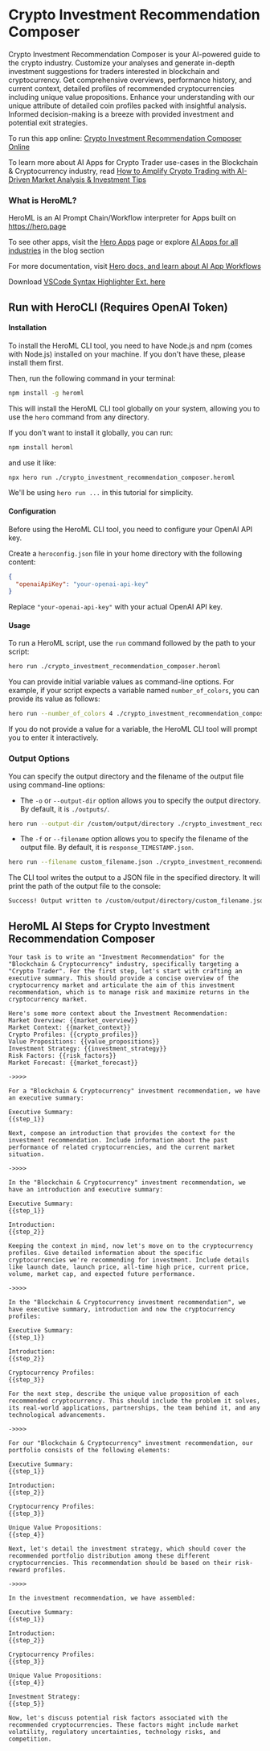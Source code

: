 # Crypto Investment Recommendation Composer

Crypto Investment Recommendation Composer is your AI-powered guide to the crypto industry. Customize your analyses and generate in-depth investment suggestions for traders interested in blockchain and cryptocurrency. Get comprehensive overviews, performance history, and current context, detailed profiles of recommended cryptocurrencies including unique value propositions. Enhance your understanding with our unique attribute of detailed coin profiles packed with insightful analysis. Informed decision-making is a breeze with provided investment and potential exit strategies.

To run this app online: [Crypto Investment Recommendation Composer Online](https://hero.page/app/crypto-investment-recommendation-composer-ai-powered-custom-crypto-analysis/i8TboHrdR8qX6FiV4rKf)

To learn more about AI Apps for Crypto Trader use-cases in the Blockchain & Cryptocurrency industry, read [How to Amplify Crypto Trading with AI-Driven Market Analysis & Investment Tips](https://hero.page/blog/ai/blockchain-and-cryptocurrency/how-to-amplify-crypto-trading-with-ai-driven-market-analysis-and-investment-tips/170752)

### What is HeroML?
HeroML is an AI Prompt Chain/Workflow interpreter for Apps built on https://hero.page 

To see other apps, visit the [Hero Apps](https://hero.page/apps) page or explore [AI Apps for all industries](https://hero.page/blog) in the blog section

For more documentation, visit [Hero docs, and learn about AI App Workflows](https://hero.page/tutorials/introduction-to-heroml)

Download [VSCode Syntax Highlighter Ext. here](https://marketplace.visualstudio.com/items?itemName=hero-page.heroml)

## Run with HeroCLI (Requires OpenAI Token)

#### Installation

To install the HeroML CLI tool, you need to have Node.js and npm (comes with Node.js) installed on your machine. If you don't have these, please install them first. 

Then, run the following command in your terminal:

```bash
npm install -g heroml
```

This will install the HeroML CLI tool globally on your system, allowing you to use the `hero` command from any directory.

If you don't want to install it globally, you can run:

```bash
npm install heroml
```

and use it like:

```bash
npx hero run ./crypto_investment_recommendation_composer.heroml
```

We'll be using `hero run ...` in this tutorial for simplicity.

#### Configuration

Before using the HeroML CLI tool, you need to configure your OpenAI API key. 

Create a `heroconfig.json` file in your home directory with the following content:

```json
{
  "openaiApiKey": "your-openai-api-key"
}
```

Replace `"your-openai-api-key"` with your actual OpenAI API key.

#### Usage

To run a HeroML script, use the `run` command followed by the path to your script:

```bash
hero run ./crypto_investment_recommendation_composer.heroml
```

You can provide initial variable values as command-line options. For example, if your script expects a variable named `number_of_colors`, you can provide its value as follows:

```bash
hero run --number_of_colors 4 ./crypto_investment_recommendation_composer.heroml
```

If you do not provide a value for a variable, the HeroML CLI tool will prompt you to enter it interactively.

### Output Options

You can specify the output directory and the filename of the output file using command-line options:

- The `-o` or `--output-dir` option allows you to specify the output directory. By default, it is `./outputs/`.

```bash
hero run --output-dir /custom/output/directory ./crypto_investment_recommendation_composer.heroml
```

- The `-f` or `--filename` option allows you to specify the filename of the output file. By default, it is `response_TIMESTAMP.json`.

```bash
hero run --filename custom_filename.json ./crypto_investment_recommendation_composer.heroml
```

The CLI tool writes the output to a JSON file in the specified directory. It will print the path of the output file to the console:

```bash
Success! Output written to /custom/output/directory/custom_filename.json
```


## HeroML AI Steps for Crypto Investment Recommendation Composer
```
Your task is to write an "Investment Recommendation" for the "Blockchain & Cryptocurrency" industry, specifically targeting a "Crypto Trader". For the first step, let's start with crafting an executive summary. This should provide a concise overview of the cryptocurrency market and articulate the aim of this investment recommendation, which is to manage risk and maximize returns in the cryptocurrency market.

Here's some more context about the Investment Recommendation:
Market Overview: {{market_overview}}
Market Context: {{market_context}}
Crypto Profiles: {{crypto_profiles}}
Value Propositions: {{value_propositions}}
Investment Strategy: {{investment_strategy}}
Risk Factors: {{risk_factors}}
Market Forecast: {{market_forecast}}

->>>>

For a "Blockchain & Cryptocurrency" investment recommendation, we have an executive summary:

Executive Summary:
{{step_1}}

Next, compose an introduction that provides the context for the investment recommendation. Include information about the past performance of related cryptocurrencies, and the current market situation.

->>>>

In the "Blockchain & Cryptocurrency" investment recommendation, we have an introduction and executive summary:

Executive Summary:
{{step_1}}

Introduction:
{{step_2}}

Keeping the context in mind, now let's move on to the cryptocurrency profiles. Give detailed information about the specific cryptocurrencies we're recommending for investment. Include details like launch date, launch price, all-time high price, current price, volume, market cap, and expected future performance.

->>>>

In the "Blockchain & Cryptocurrency investment recommendation", we have executive summary, introduction and now the cryptocurrency profiles:

Executive Summary:
{{step_1}}

Introduction:
{{step_2}}

Cryptocurrency Profiles:
{{step_3}}

For the next step, describe the unique value proposition of each recommended cryptocurrency. This should include the problem it solves, its real-world applications, partnerships, the team behind it, and any technological advancements.

->>>>

For our "Blockchain & Cryptocurrency" investment recommendation, our portfolio consists of the following elements:

Executive Summary:
{{step_1}}

Introduction:
{{step_2}}

Cryptocurrency Profiles:
{{step_3}}

Unique Value Propositions:
{{step_4}}

Next, let's detail the investment strategy, which should cover the recommended portfolio distribution among these different cryptocurrencies. This recommendation should be based on their risk-reward profiles.

->>>>

In the investment recommendation, we have assembled:

Executive Summary:
{{step_1}}

Introduction:
{{step_2}}

Cryptocurrency Profiles:
{{step_3}}

Unique Value Propositions:
{{step_4}}

Investment Strategy:
{{step_5}}

Now, let's discuss potential risk factors associated with the recommended cryptocurrencies. These factors might include market volatility, regulatory uncertainties, technology risks, and competition.


```


